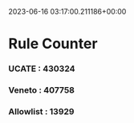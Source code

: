 2023-06-16 03:17:00.211186+00:00
# Rule Counter 
 ### UCATE : 430324

 ### Veneto : 407758

 ### Allowlist : 13929